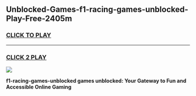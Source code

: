 
## Unblocked-Games-f1-racing-games-unblocked-Play-Free-2405m
<h3>
<a href="https://premium76.site?title=f1-racing-games-unblocked&ref=19M">CLICK TO PLAY</a></h3>
<hr>

<h3>
<a href="https://premium76.site?title=f1-racing-games-unblocked&ref=19M">CLICK 2 PLAY</a>
  
</h3>

<a href="https://premium76.site?title=f1-racing-games-unblocked&ref=19M"><img src="https://clearcache.store/games.png"></a>


**f1-racing-games-unblocked games unblocked: Your Gateway to Fun and Accessible Online Gaming**
